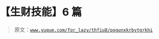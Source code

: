 # 【生财技能】6 篇

> 原文：[`www.yuque.com/for_lazy/thfiu8/pogunxkrbytgrkhi`](https://www.yuque.com/for_lazy/thfiu8/pogunxkrbytgrkhi)

